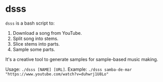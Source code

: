 # dsss

`dsss` is a bash script to:

1) Download a song from YouTube.
2) Split song into stems.
3) Slice stems into parts.
4) Sample some parts.

It's a creative tool to generate samples for sample-based music making.

Usage: `./dsss [NAME] [URL]`.
Example: `./dsss samba-de-mar "https://www.youtube.com/watch?v=duhwrj1U8Lo"`
